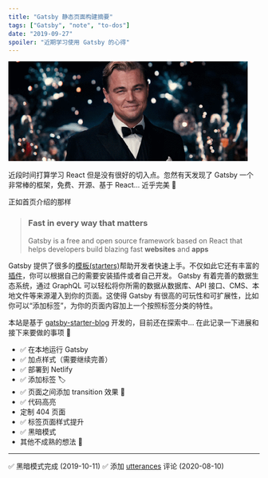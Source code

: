 ```yaml
---
title: "Gatsby 静态页面构建摘要"
tags: ["Gatsby", "note", "to-dos"]
date: "2019-09-27"
spoiler: "近期学习使用 Gatsby 的心得"
---
```


![Gatsby](gatsby.gif)

近段时间打算学习 React 但是没有很好的切入点。忽然有天发现了 Gatsby 一个非常棒的框架，免费、开源、基于 React... 近乎完美 💯

正如首页介绍的那样

> ### Fast in every way that matters
>
> Gatsby is a free and open source framework based on React that helps developers build blazing fast **websites** and **apps**

Gatsby 提供了很多的[模板(starters)](https://www.gatsbyjs.org/starters/)帮助开发者快速上手。不仅如此它还有丰富的[插件](https://www.gatsbyjs.org/plugins/)，你可以根据自己的需要安装插件或者自己开发。 Gatsby 有着完善的数据生态系统，通过 GraphQL 可以轻松将你所需的数据从数据库、API 接口、CMS、本地文件等来源灌入到你的页面。这使得 Gatsby 有很高的可玩性和可扩展性，比如你可以“添加标签”，为你的页面内容加上一个按照标签分类的特性。

本站是基于 [gatsby-starter-blog](https://github.com/gatsbyjs/gatsby-starter-blog) 开发的，目前还在探索中... 在此记录一下进展和接下来要做的事项 📝

- ✅ 在本地运行 Gatsby
- ✅ 加点样式（需要继续完善）
- ✅ 部署到 Netlify
- ✅ 添加标签 🏷️
- ✅ 页面之间添加 transition 效果 💅
- ✅ 代码高亮
- 定制 404 页面
- ✅ 标签页面样式提升
- ✅ 黑暗模式
- 其他不成熟的想法 🤔

---

✅ 黑暗模式完成 (2019-10-11)
✅ 添加 [utterances](https://utteranc.es/) 评论 (2020-08-10)